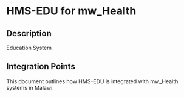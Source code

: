 # HMS-EDU for mw_Health

## Description

Education System

## Integration Points

This document outlines how HMS-EDU is integrated with mw_Health systems in Malawi.
